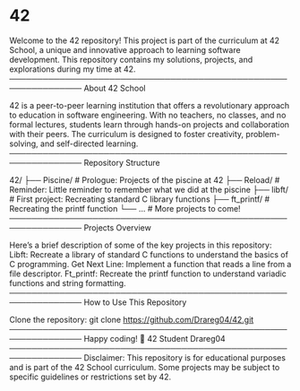# 42
Welcome to the 42 repository! This project is part of the curriculum at 42 School, a unique and innovative approach to learning software development. This repository contains my solutions, projects, and explorations during my time at 42.
───────────────────────────────────────────────────────────────
About 42 School

  42 is a peer-to-peer learning institution that offers a revolutionary approach to education in software engineering. With no teachers, no classes, and no formal lectures, students learn through hands-on projects and collaboration with their peers. The curriculum is designed to foster creativity, problem-solving, and self-directed learning.
───────────────────────────────────────────────────────────────
Repository Structure

  42/
  ├── Piscine/                # Prologue: Projects of the piscine at 42
  ├── Reload/                 # Reminder: Little reminder to remember what we did at the piscine
  ├── libft/                  # First project: Recreating standard C library functions
  ├── ft_printf/              # Recreating the printf function
  └── ...                     # More projects to come!
───────────────────────────────────────────────────────────────
Projects Overview

Here’s a brief description of some of the key projects in this repository:
  Libft: Recreate a library of standard C functions to understand the basics of C programming.
  Get Next Line: Implement a function that reads a line from a file descriptor.
  Ft_printf: Recreate the printf function to understand variadic functions and string formatting.
───────────────────────────────────────────────────────────────
How to Use This Repository
  
  Clone the repository:
  git clone https://github.com/Drareg04/42.git
───────────────────────────────────────────────────────────────
Happy coding! 🚀
  42 Student
  Drareg04
───────────────────────────────────────────────────────────────
Disclaimer: This repository is for educational purposes and is part of the 42 School curriculum. Some projects may be subject to specific guidelines or restrictions set by 42.
